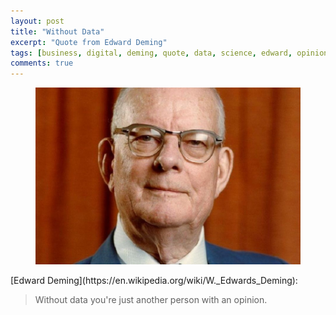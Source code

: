 ```yaml
---
layout: post
title: "Without Data"
excerpt: "Quote from Edward Deming"
tags: [business, digital, deming, quote, data, science, edward, opinion, continuous improvement]
comments: true
---
```

<figure>
	<img src="/images/posts/2018/deming.jpg">
</figure>
[Edward Deming](https://en.wikipedia.org/wiki/W._Edwards_Deming):

> Without data you're just another person with an opinion.
